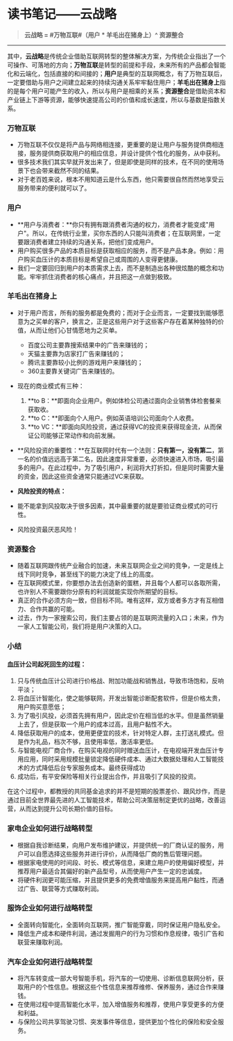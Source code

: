 # 读书笔记——云战略

> **云战略 = #万物互联#（用户 * 羊毛出在猪身上）^ 资源整合**

---

其中，**云战略**是传统企业借助互联网转型的整体解决方案，为传统企业指出了一个可操作、可落地的方向；**万物互联**是转型的前提和手段，未来所有的产品都会智能化和云端化，包括直接的和间接的；**用户**是典型的互联网概念，有了万物互联后，一定要借助与用户之间建立起来的持续沟通关系牢牢黏住用户；**羊毛出在猪身上**指的是每个用户可能产生的收入，所以与用户是相乘的关系；**资源整合**是借助资本和产业链上下游等资源，能够快速提高公司的价值和成长速度，所以与基数是指数关系。

### 万物互联
* 万物互联不仅仅是将产品与网络相连接，更重要的是让用户与服务提供商相连接，服务提供商获取用户的相应信息，并设计提供个性化的服务，从中获利。
* 很多技术我们其实早就开发出来了，但是即使是同样的技术，在不同的使用场景下也会带来截然不同的结果。
* 对于老百姓来说，根本不用知道云是什么东西，他只需要很自然而然地享受云服务带来的便利就可以了。

### 用户
* **用户与消费者：**你只有拥有跟消费者沟通的权力，消费者才能变成"用户"。所以，在传统行业里，买你东西的人只能叫消费者；在互联网里，一定要跟消费者建立持续的沟通关系，把他们变成用户。
* 用户购买很多产品的本质目标是获取相应的服务，而不是产品本身。例如：用户购买血压计的本质目标是希望自己或周围的人变得更健康。
* 我们一定要回归到用户的本质需求上去，而不是制造出各种很炫酷的概念和功能。牢牢抓住消费者的核心痛点，并且把这一点做到极致。

### 羊毛出在猪身上
* 对于用户而言，所有的服务都是免费的；而对于企业而言，一定要找到能够愿意为之买单的客户，换言之，正是这些用户对于这些客户存在着某种独特的价值，从而让他们心甘情愿地为之买单。
  * 百度公司主要靠搜索结果中的广告来赚钱的；
  * 天猫主要靠为店家打广告来赚钱的；
  * 腾讯主要靠较小比例的游戏用户来赚钱的；
  * 360主要靠关键词广告来赚钱的。

* 现在的商业模式有三种：
  1. **to B：**即面向企业用户。例如体检公司通过面向企业销售体检套餐来获取收。
  2. **to C：**即面向个人用户。例如英语培训公司面向个人收费。
  3. **to VC：**即面向风险投资，通过获得VC的投资来获得现金流，从而保证公司能够正常动作和向前发展。

* **风险投资的重要性：**在互联网时代有一个法则：**只有第一，没有第二**，第一名的价值远远高于第二名，因此速度非常重要，必须快速进入市场，吸引最多的用户。在此过程中，为了吸引用户，利润将大打折扣，但是同时需要大量的资金，因此这些资金通常只能通过VC来获取。

* **风险投资的特点：** 
 * 能不能拿到风投取决于很多因素，其中最重要的就是要验证商业模式的可行性。
 * 风险投资最厌恶风险！

### 资源整合
* 随着互联网跟传统产业融合的加速，未来互联网企业之间的竞争，一定是线上线下同时竞争，甚至线下的能力决定了线上的高度。
* 在互联网模式里，你要想办法去创造新的蛋糕，并且每个人都可以各取所需，也许别人不需要跟你分原有的利润就能实现你所期望的目标。
* 真正的合作必须方向一致，但目标不同。唯有这样，双方或者多方才有互相借力、合作共赢的可能。
* 过去，作为一家搜索公司，我们主要占领的是互联网流量的入口；未来，作为一家人工智能公司，我们将是用户决策的入口。

### 小结
#### 血压计公司起死回生的过程：
1. 只与传统血压计公司进行价格战、附加功能战和销售战，导致市场饱和，反响平淡；
2. 将血压计智能化，使之能够联网，开发出智能诊断配套软件，但是价格太贵，用户购买意愿低；
3. 为了吸引风投，必须首先拥有用户，因此定价在相当低的水平。但是虽然销量上去了，但是获取一个用户的成本过高，且用户黏性不大。
4. 降低获取用户的成本，使用更便宜的技术，针对特定人群，主打送礼模式。但是作为礼品，档次不够，且使用率低，激活率更低。
5. 与智能电视厂商合作，在购买电视的同时赠送血压计，在电视端开发血压计专用应用，同时采用规模批量锁定降低硬件成本、通过大数据处理和人工智能技术的方式降低后台专家服务成本。最终获得成功
6. 成功后，有平安保险等相关行业提出合作，并且吸引了风投的投资。

在这个过程中，都教授的共同基金追求的并不是短期的股票差价、跟风炒作，而是通过目前全世界最先进的人工智能技术，帮助公司决策层制定更优的战略，改善运营，从而达到提升公司长期价值的目标。

### 家电企业如何进行战略转型
* 根据自我诊断结果，向用户发布维护建议，并提供统一的厂商认证的服务，用户可以自愿选择这些服务并进行评价，从而降低厂商的售后管理问题。
* 根据家电使用的时间段、时长、模式等信息，来建立用户的使用偏好模型，并推荐用户最适合其偏好的新产品型号，从而使用户产生一定的忠诚度。
* 将硬件利润更可能压缩，并且提供更多的免费增值服务来提高用户黏性，而通过广告、联营等方式赚取利润。

### 服饰企业如何进行战略转型
* 全面转向智能化，全面转向互联网，推广智能穿戴，同时保证用户隐私安全。
* 降低生产成本和硬件利润，通过发掘用户的行为习惯和作息规律，吸引广告和联营来赚取利润。

### 汽车企业如何进行战略转型
* 将汽车转变成一部大号智能手机，将汽车的一切使用、诊断信息联网分析，获取用户的个性信息。根据这些个性信息来推荐维修、保养服务，通过合作来赚钱。
* 在使用过程中提高智能化水平，加入增值服务和推荐，使用户享受更多的方便和利益。
* 与保险公司共享驾驶习惯、突发事件等信息，提供更加个性化的保险和安全服务。




